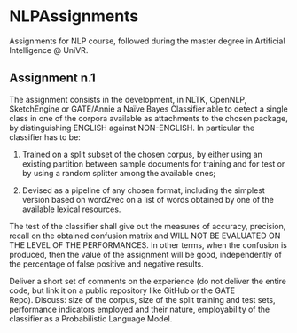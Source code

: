 # NLPAssignments
Assignments for NLP course, followed during the master degree in Artificial Intelligence @ UniVR.
## Assignment n.1
The assignment consists in the development, in NLTK, OpenNLP, SketchEngine or GATE/Annie a Naïve Bayes Classifier able to detect a single class in one of the corpora available as attachments to the chosen package, by distinguishing ENGLISH against NON-ENGLISH. In particular the classifier has to be:

1. Trained on a split subset of the chosen corpus, by either using an existing partition between sample documents for training and for test or by using a random splitter among the available ones;

2. Devised as a pipeline of any chosen format, including the simplest version based on word2vec on a list of words obtained by one of the available lexical resources.

The test of the classifier shall give out the measures of accuracy, precision, recall on the obtained confusion matrix and WILL NOT BE EVALUATED ON THE LEVEL OF THE PERFORMANCES. In other terms, when the confusion is produced, then the value of the assignment will be good, independently of the percentage of false positive and negative results.

Deliver a short set of comments on the experience (do not deliver the entire code, but link it on a public repository like GitHub or the GATE Repo). Discuss: size of the corpus, size of the split training and test sets, performance indicators employed and their nature, employability of the classifier as a Probabilistic Language Model.